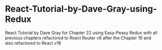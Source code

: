 # React-Tutorial-by-Dave-Gray-using-Redux

React Tutorial by Dave Gray for Chapter 22 using Easy-Peasy Redux with all previous chapters refactored to React Router v6 after the Chapter 16 and also refactored to React v18

